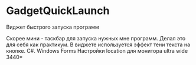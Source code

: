 # GadgetQuickLaunch
Виджет быстрого запуска программ

Скорее мини - таскбар для запуска нужных мне программ. Делал это для себя как практикум. В виджете используется эффект тени текста на кнопке. C#. Windows Forms
Настройки location для монитора ultra wide 3440*
